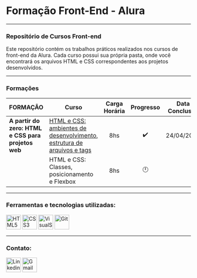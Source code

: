 # Formação Front-End - Alura

---
### Repositório de Cursos Front-end

Este repositório contém os trabalhos práticos realizados nos cursos de front-end da Alura. Cada curso possui sua própria pasta, onde você encontrará os arquivos HTML e CSS correspondentes aos projetos desenvolvidos.

---
### Formações

| FORMAÇÃO | Curso | Carga Horária | Progresso | Data Conclusão |
|----------|-------|:---------------:|:-----------:|:----------------:|
| **A partir do zero: HTML e CSS para projetos web** | [HTML e CSS: ambientes de desenvolvimento, estrutura de arquivos e tags](https://github.com/JoaoLuizDev/Formacao-Front-End-Alura/tree/main/1-%20HTML%20e%20CSS%20-%20ambientes%20de%20desenvolvimento%2C%20estrutura%20de%20arquivos%20e%20tags) | 8hs | ✔️ | 24/04/2024 |
| | HTML e CSS: Classes, posicionamento e Flexbox | 8hs | 🕛 | |

---
### Ferramentas e tecnologias utilizadas:
  <div style= "display:inline-block;">
    <img src="https://cdn.jsdelivr.net/gh/devicons/devicon/icons/html5/html5-original.svg" title="HTML5" alt="HTML5" width="40" height="40"/> 
    <img src="https://cdn.jsdelivr.net/gh/devicons/devicon/icons/css3/css3-original.svg" title="CSS3" alt="CSS3" width="40" height="40"/>
    <img src="https://cdn.jsdelivr.net/gh/devicons/devicon/icons/vscode/vscode-original.svg" title="VisualStudio Code" alt="VisualStudio Code" width="40" height="40"/>
    <img src="https://cdn.jsdelivr.net/gh/devicons/devicon/icons/git/git-original.svg" title="Git" alt="Git" width="40" height="40"/>
  </div>
  
<br>

---
### Contato:
  <div style="display=inline-block"> 
    <a href="https://www.linkedin.com/in/joaoluizbr/" target="_blank"><img height=40 title="Linkedin" alt="Linkedin" src="https://cdn.jsdelivr.net/gh/devicons/devicon/icons/linkedin/linkedin-original.svg" /></a> 
    <a href = "mailto:joaoluizcienciacomp@gmail.com"><img title="Gmail" alt="Gmail"  height=40 src="https://icongr.am/simple/gmail.svg?size=128&color=currentColor&colored=true" target="_blank"></a>
  </div>
